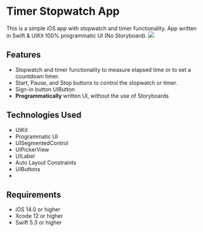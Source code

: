 # Timer Stopwatch App

This is a simple iOS app with stopwatch and timer functionality. App written in Swift & UIKit 100% programmatic UI (No Storyboard).
![](https://media.giphy.com/media/v1.Y2lkPTc5MGI3NjExNjQ3ODQ4YmE1ZDQzNTdjNTJmMjJmODVjM2U2NTFmMDk5N2QxNDA4YSZjdD1n/akFQdwTLarbPiwJMu3/giphy.gif)

##   Features
-   Stopwatch and timer functionality to measure elapsed time or to set a countdown timer.
-   Start, Pause, and Stop buttons to control the stopwatch or timer.
-   Sign-in button UIButton
-   **Programmatically** written UI, without the use of Storyboards
##  Technologies Used
- UIKit  
- Programmatic UI
-   UISegmentedControl
-   UIPickerView
-   UILabel
-   Auto Layout Constraints
-   UIButtons
- 
## Requirements
-   iOS 14.0 or higher
-   Xcode 12 or higher
-   Swift 5.3 or higher
